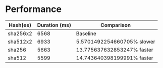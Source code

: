# Performance

| Hash(es) | Duration (ms) | Comparison |
| -------- | ------------- | ---------- |
| sha256x2 | 6568 | Baseline |
| sha512x2 | 6933 | 5.5701492254660705% slower |
| sha256 | 5663 | 13.775637632853247% faster |
| sha512 | 5599 | 14.743640398199991% faster |
